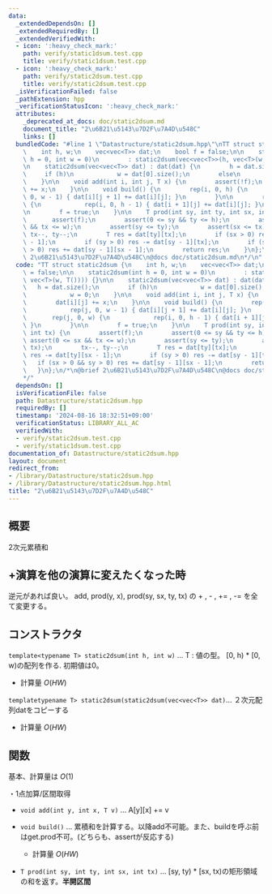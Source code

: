 ```yaml
---
data:
  _extendedDependsOn: []
  _extendedRequiredBy: []
  _extendedVerifiedWith:
  - icon: ':heavy_check_mark:'
    path: verify/static1dsum.test.cpp
    title: verify/static1dsum.test.cpp
  - icon: ':heavy_check_mark:'
    path: verify/static2dsum.test.cpp
    title: verify/static2dsum.test.cpp
  _isVerificationFailed: false
  _pathExtension: hpp
  _verificationStatusIcon: ':heavy_check_mark:'
  attributes:
    _deprecated_at_docs: doc/static2dsum.md
    document_title: "2\u6B21\u5143\u7D2F\u7A4D\u548C"
    links: []
  bundledCode: "#line 1 \"Datastructure/static2dsum.hpp\"\nTT struct static2dsum {\n\
    \    int h, w;\n    vec<vec<T>> dat;\n    bool f = false;\n\n    static2dsum(int\
    \ h = 0, int w = 0)\n        : static2dsum(vec<vec<T>>(h, vec<T>(w, T()))) {}\n\
    \n    static2dsum(vec<vec<T>> dat) : dat(dat) {\n        h = dat.size();\n   \
    \     if (h)\n            w = dat[0].size();\n        else\n            w = 0;\n\
    \    }\n\n    void add(int i, int j, T x) {\n        assert(!f);\n        dat[i][j]\
    \ += x;\n    }\n\n    void build() {\n        rep(i, 0, h) {\n            rep(j,\
    \ 0, w - 1) { dat[i][j + 1] += dat[i][j]; }\n        }\n\n        rep(j, 0, w)\
    \ {\n            rep(i, 0, h - 1) { dat[i + 1][j] += dat[i][j]; }\n        }\n\
    \n        f = true;\n    }\n\n    T prod(int sy, int ty, int sx, int tx) {\n \
    \       assert(f);\n        assert(0 <= sy && ty <= h);\n        assert(0 <= sx\
    \ && tx <= w);\n        assert(sy <= ty);\n        assert(sx <= tx);\n       \
    \ tx--, ty--;\n        T res = dat[ty][tx];\n        if (sx > 0) res -= dat[ty][sx\
    \ - 1];\n        if (sy > 0) res -= dat[sy - 1][tx];\n        if (sx > 0 && sy\
    \ > 0) res += dat[sy - 1][sx - 1];\n        return res;\n    }\n};\n/*\n@brief\
    \ 2\u6B21\u5143\u7D2F\u7A4D\u548C\n@docs doc/static2dsum.md\n*/\n"
  code: "TT struct static2dsum {\n    int h, w;\n    vec<vec<T>> dat;\n    bool f\
    \ = false;\n\n    static2dsum(int h = 0, int w = 0)\n        : static2dsum(vec<vec<T>>(h,\
    \ vec<T>(w, T()))) {}\n\n    static2dsum(vec<vec<T>> dat) : dat(dat) {\n     \
    \   h = dat.size();\n        if (h)\n            w = dat[0].size();\n        else\n\
    \            w = 0;\n    }\n\n    void add(int i, int j, T x) {\n        assert(!f);\n\
    \        dat[i][j] += x;\n    }\n\n    void build() {\n        rep(i, 0, h) {\n\
    \            rep(j, 0, w - 1) { dat[i][j + 1] += dat[i][j]; }\n        }\n\n \
    \       rep(j, 0, w) {\n            rep(i, 0, h - 1) { dat[i + 1][j] += dat[i][j];\
    \ }\n        }\n\n        f = true;\n    }\n\n    T prod(int sy, int ty, int sx,\
    \ int tx) {\n        assert(f);\n        assert(0 <= sy && ty <= h);\n       \
    \ assert(0 <= sx && tx <= w);\n        assert(sy <= ty);\n        assert(sx <=\
    \ tx);\n        tx--, ty--;\n        T res = dat[ty][tx];\n        if (sx > 0)\
    \ res -= dat[ty][sx - 1];\n        if (sy > 0) res -= dat[sy - 1][tx];\n     \
    \   if (sx > 0 && sy > 0) res += dat[sy - 1][sx - 1];\n        return res;\n \
    \   }\n};\n/*\n@brief 2\u6B21\u5143\u7D2F\u7A4D\u548C\n@docs doc/static2dsum.md\n\
    */"
  dependsOn: []
  isVerificationFile: false
  path: Datastructure/static2dsum.hpp
  requiredBy: []
  timestamp: '2024-08-16 18:32:51+09:00'
  verificationStatus: LIBRARY_ALL_AC
  verifiedWith:
  - verify/static2dsum.test.cpp
  - verify/static1dsum.test.cpp
documentation_of: Datastructure/static2dsum.hpp
layout: document
redirect_from:
- /library/Datastructure/static2dsum.hpp
- /library/Datastructure/static2dsum.hpp.html
title: "2\u6B21\u5143\u7D2F\u7A4D\u548C"
---
```

## 概要
2次元累積和

## +演算を他の演算に変えたくなった時
逆元があれば良い。
add, prod(y, x), prod(sy, sx, ty, tx) の + , - , += , -= を全て変更する。

## コンストラクタ
`template<typename T> static2dsum(int h, int w)` ... T : 値の型。 [0, h) * [0, w)の配列を作る. 初期値は0。 
- 計算量 $O(HW)$

`templatetypename T> static2dsum(static2dsum(vec<vec<T>> dat)`... ２次元配列datをコピーする
- 計算量 $O(HW)$
## 関数
基本、計算量は $O(1)$  

・1点加算/区間取得
- `void add(int y, int x, T v)` ... A[y][x] += v

- `void build()` ... 累積和を計算する。以降add不可能。また、buildを呼ぶ前はget.prod不可。(どちらも、assertが反応する) 
    - 計算量 $O(HW)$


- `T prod(int sy, int ty, int sx, int tx)` ... [sy, ty) * [sx, tx)の矩形領域の和を返す。**半開区間**

